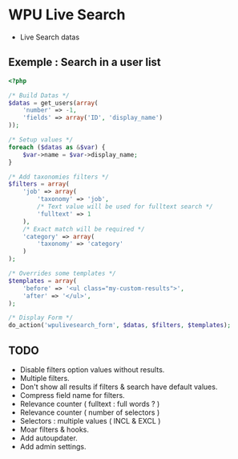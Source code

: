 # WPU Live Search

* Live Search datas

## Exemple : Search in a user list

```php
<?php

/* Build Datas */
$datas = get_users(array(
    'number' => -1,
    'fields' => array('ID', 'display_name')
));

/* Setup values */
foreach ($datas as &$var) {
    $var->name = $var->display_name;
}

/* Add taxonomies filters */
$filters = array(
    'job' => array(
        'taxonomy' => 'job',
        /* Text value will be used for fulltext search */
        'fulltext' => 1
    ),
    /* Exact match will be required */
    'category' => array(
        'taxonomy' => 'category'
    )
);

/* Overrides some templates */
$templates = array(
    'before' => '<ul class="my-custom-results">',
    'after' => '</ul>',
);

/* Display Form */
do_action('wpulivesearch_form', $datas, $filters, $templates);
```

## TODO

* Disable filters option values without results.
* Multiple filters.
* Don't show all results if filters & search have default values.
* Compress field name for filters.
* Relevance counter ( fulltext : full words ? )
* Relevance counter ( number of selectors )
* Selectors : multiple values ( INCL & EXCL )
* Moar filters & hooks.
* Add autoupdater.
* Add admin settings.
